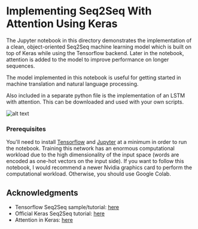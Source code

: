 # Implementing Seq2Seq With Attention Using Keras

The Jupyter notebook in this directory demonstrates the implementation of a clean, object-oriented Seq2Seq machine learning model which
is built on top of Keras while using the Tensorflow backend. Later in the notebook, attention is added to the model to improve performance
on longer sequences.

The model implemented in this notebook is useful for getting started in machine translation and natural language processing.

Also included in a separate python file is the implementation of an LSTM with attention. This can be downloaded and used with
your own scripts.

![alt text](https://github.com/neonbjb/ml-notebooks/raw/master/keras-seq2seq-with-attention/attn_plot.png "Attention Plot")

### Prerequisites

You'll need to install [Tensorflow](https://www.tensorflow.org/install/) and [Jupyter](https://jupyter.org/install) at a minimum in order to run the notebook. Training this network has an enormous
computational workload due to the high dimensionality of the input space (words are encoded as one-hot vectors on the input side).
If you want to follow this notebook, I would recommend a newer Nvidia graphics card to perform the computational workload. Otherwise,
you should use Google Colab.

## Acknowledgments

* Tensorflow Seq2Seq sample/tutorial: [here](https://github.com/tensorflow/tensorflow/blob/r1.11/tensorflow/contrib/eager/python/examples/nmt_with_attention/nmt_with_attention.ipynb)
* Official Keras Seq2Seq tutorial: [here](https://blog.keras.io/a-ten-minute-introduction-to-sequence-to-sequence-learning-in-keras.html)
* Attention in Keras: [here](https://medium.com/datalogue/attention-in-keras-1892773a4f22)

